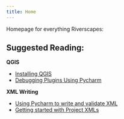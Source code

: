 ```yaml
---
title: Home
---
```


Homepage for everything Riverscapes:

## Suggested Reading:

**QGIS**

* [Installing QGIS](/development/qgis/installation-win/)
* [Debugging Plugins Using Pycharm](/development/qgis/pycharm/)

**XML Writing**

* [Using Pycharm to write and validate XML](/development/xml/Pycharm/)
* [Getting started with Project XMLs](/development/xml/project/projectxml/)